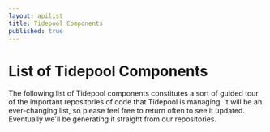 ```yaml
---
layout: apilist
title: Tidepool Components
published: true
---
```


# List of Tidepool Components

The following list of Tidepool components constitutes a sort of guided tour of the important repositories of code that Tidepool is managing. It will be an ever-changing list, so please feel free to return often to see it updated. Eventually we'll be generating it straight from our repositories. 


